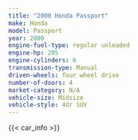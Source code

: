 ```yaml
---
title: "2000 Honda Passport"
make: Honda
model: Passport
year: 2000
engine-fuel-type: regular unleaded
engine-hp: 205
engine-cylinders: 6
transmission-type: Manual
driven-wheels: four wheel drive
number-of-doors: 4
market-category: N/A
vehicle-size: Midsize
vehicle-style: 4dr SUV
---
```


{{< car_info >}}
